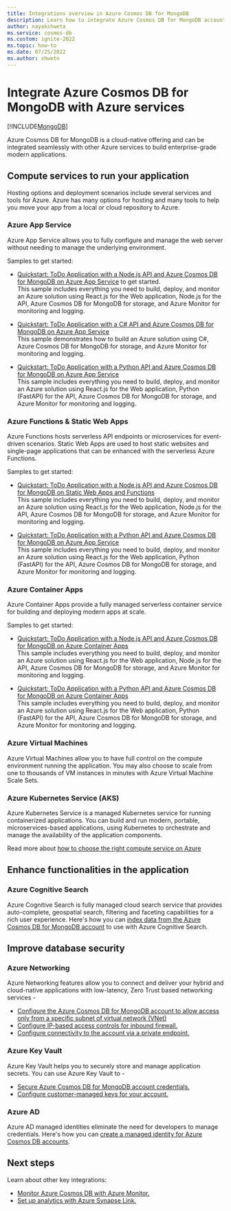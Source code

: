 ```yaml
---
title: Integrations overview in Azure Cosmos DB for MongoDB
description: Learn how to integrate Azure Cosmos DB for MongoDB account with other Azure services.
author: nayakshweta
ms.service: cosmos-db
ms.custom: ignite-2022
ms.topic: how-to
ms.date: 07/25/2022
ms.author: shwetn
---
```


# Integrate Azure Cosmos DB for MongoDB with Azure services
[!INCLUDE[MongoDB](../includes/appliesto-mongodb.md)]

Azure Cosmos DB for MongoDB is a cloud-native offering and can be integrated seamlessly with other Azure services to build enterprise-grade modern applications. 

## Compute services to run your application

Hosting options and deployment scenarios include several services and tools for Azure. Azure has many options for hosting and many tools to help you move your app from a local or cloud repository to Azure.

### Azure App Service
Azure App Service allows you to fully configure and manage the web server without needing to manage the underlying environment.

Samples to get started: 
* [Quickstart: ToDo Application with a Node.js API and Azure Cosmos DB for MongoDB on Azure App Service](https://github.com/azure-samples/todo-nodejs-mongo) to get started. \
This sample includes everything you need to build, deploy, and monitor an Azure solution using React.js for the Web application, Node.js for the API, Azure Cosmos DB for MongoDB for storage, and Azure Monitor for monitoring and logging.

* [Quickstart: ToDo Application with a C# API and Azure Cosmos DB for MongoDB on Azure App Service](https://github.com/Azure-Samples/todo-csharp-cosmos-sql) \
This sample demonstrates how to build an Azure solution using C#, Azure Cosmos DB for MongoDB for storage, and Azure Monitor for monitoring and logging.

* [Quickstart: ToDo Application with a Python API and Azure Cosmos DB for MongoDB on Azure App Service](https://github.com/Azure-Samples/todo-python-mongo) \
This sample includes everything you need to build, deploy, and monitor an Azure solution using React.js for the Web application, Python (FastAPI) for the API, Azure Cosmos DB for MongoDB for storage, and Azure Monitor for monitoring and logging.


### Azure Functions & Static Web Apps

Azure Functions hosts serverless API endpoints or microservices for event-driven scenarios. Static Web Apps are used to host static websites and single-page applications that can be enhanced with the serverless Azure Functions.

Samples to get started: 

* [Quickstart: ToDo Application with a Node.js API and Azure Cosmos DB for MongoDB on Static Web Apps and Functions](https://github.com/Azure-Samples/todo-nodejs-mongo-swa-func) \
This sample includes everything you need to build, deploy, and monitor an Azure solution using React.js for the Web application, Node.js for the API, Azure Cosmos DB for MongoDB for storage, and Azure Monitor for monitoring and logging.

* [Quickstart: ToDo Application with a Python API and Azure Cosmos DB for MongoDB on Azure App Service](https://github.com/Azure-Samples/todo-python-mongo-swa-func) \
This sample includes everything you need to build, deploy, and monitor an Azure solution using React.js for the Web application, Python (FastAPI) for the API, Azure Cosmos DB for MongoDB for storage, and Azure Monitor for monitoring and logging.


### Azure Container Apps

Azure Container Apps provide a fully managed serverless container service for building and deploying modern apps at scale.

Samples to get started: 

* [Quickstart: ToDo Application with a Node.js API and Azure Cosmos DB for MongoDB on Azure Container Apps](https://github.com/Azure-Samples/todo-nodejs-mongo-aca)\
This sample includes everything you need to build, deploy, and monitor an Azure solution using React.js for the Web application, Node.js for the API, Azure Cosmos DB for MongoDB for storage, and Azure Monitor for monitoring and logging.

* [Quickstart: ToDo Application with a Python API and Azure Cosmos DB for MongoDB on Azure Container Apps](https://github.com/Azure-Samples/todo-python-mongo-aca) \
This sample includes everything you need to build, deploy, and monitor an Azure solution using React.js for the Web application, Python (FastAPI) for the API, Azure Cosmos DB for MongoDB for storage, and Azure Monitor for monitoring and logging.

### Azure Virtual Machines
Azure Virtual Machines allow you to have full control on the compute environment running the application. You may also choose to scale from one to thousands of VM instances in minutes with Azure Virtual Machine Scale Sets.

### Azure Kubernetes Service (AKS)
Azure Kubernetes Service is a managed Kubernetes service for running containerized applications. You can build and run modern, portable, microservices-based applications, using Kubernetes to orchestrate and manage the availability of the application components.


Read more about [how to choose the right compute service on Azure](/azure/architecture/guide/technology-choices/compute-decision-tree)

## Enhance functionalities in the application

### Azure Cognitive Search
Azure Cognitive Search is fully managed cloud search service that provides auto-complete, geospatial search, filtering and faceting capabilities for a rich user experience.
Here's how you can [index data from the Azure Cosmos DB for MongoDB account](../../search/search-howto-index-cosmosdb-mongodb.md) to use with Azure Cognitive Search.

## Improve database security

### Azure Networking

Azure Networking features allow you to connect and deliver your hybrid and cloud-native applications with low-latency, Zero Trust based networking services -
* [Configure the Azure Cosmos DB for MongoDB account to allow access only from a specific subnet of virtual network (VNet)](../how-to-configure-vnet-service-endpoint.md)
* [Configure IP-based access controls for inbound firewall.](../how-to-configure-firewall.md)
* [Configure connectivity to the account via a private endpoint.](../how-to-configure-private-endpoints.md)

### Azure Key Vault
Azure Key Vault helps you to securely store and manage application secrets.
You can use Azure Key Vault to -
* [Secure Azure Cosmos DB for MongoDB account credentials.](../store-credentials-key-vault.md)
* [Configure customer-managed keys for your account.](../how-to-setup-cmk.md)

### Azure AD

Azure AD managed identities eliminate the need for developers to manage credentials. Here's how you can [create a managed identity for Azure Cosmos DB accounts](../how-to-setup-managed-identity.md).

## Next steps

Learn about other key integrations:
* [Monitor Azure Cosmos DB with Azure Monitor.](/azure/cosmos-db/monitor-cosmos-db?tabs=azure-diagnostics.md)
* [Set up analytics with Azure Synapse Link.](../configure-synapse-link.md)